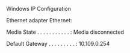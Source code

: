 
Windows IP Configuration


Ethernet adapter Ethernet:

   Media State . . . . . . . . . . . : Media disconnected

   Default Gateway . . . . . . . . . : 10.109.0.254
